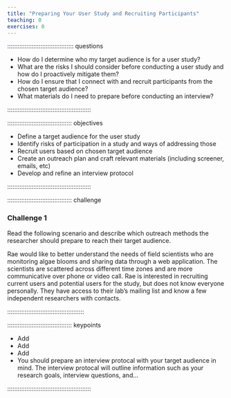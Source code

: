 ```yaml
---
title: "Preparing Your User Study and Recruiting Participants"
teaching: 0
exercises: 0
---
```


:::::::::::::::::::::::::::::::::::::: questions 

- How do I determine who my target audience is for a user study?
- What are the risks I should consider before conducting a user study and how do I proactively mitigate them?
- How do I ensure that I connect with and recruit participants from the chosen target audience?
- What materials do I need to prepare before conducting an interview?

::::::::::::::::::::::::::::::::::::::::::::::::

::::::::::::::::::::::::::::::::::::: objectives

- Define a target audience for the user study
- Identify risks of participation in a study and ways of addressing those
- Recruit users based on chosen target audience
- Create an outreach plan and craft relevant materials (including screener, emails, etc)
- Develop and refine an interview protocol

::::::::::::::::::::::::::::::::::::::::::::::::

::::::::::::::::::::::::::::::::::::: challenge 

### Challenge 1

Read the following scenario and describe which outreach methods the researcher should prepare to reach their target audience.

Rae would like to better understand the needs of field scientists who are monitoring algae blooms and sharing data through a web application. The scientists are scattered across different time zones and are more communicative over phone or video call. Rae is interested in recruiting current users and potential users for the study, but does not know everyone personally. They have access to their lab’s mailing list and know a few independent researchers with contacts.

::::::::::::::::::::::::::::::::::::::::::::



::::::::::::::::::::::::::::::::::::: keypoints 

- Add
- Add
- Add
- You should prepare an interview protocal with your target audience in mind. The interview protocal will outline information such as your research goals, interview questions, and...

::::::::::::::::::::::::::::::::::::::::::::::::
